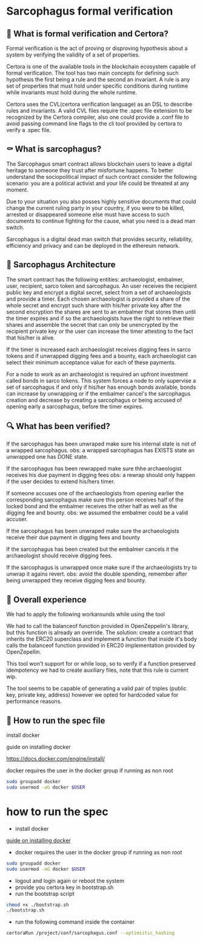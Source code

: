 # Sarcophagus formal verification

## 🤔 What is formal verification and Certora?

Formal verification is the act of proving or disproving hypothesis about a system by verifying
the validity of a set of properties.

Certora is one of the available tools in the blockchain ecosystem capable of formal
verification. The tool has two main concepts for defining such hypothesis the first being a rule
and the second an invariant. A rule is any set of properties that must hold under specific
conditions during runtime while invariants must hold during the whole runtime.

Certora uses the CVL(certora verification language) as an DSL to describe rules and invariants.
A valid CVL files require the .spec file extension to be recognized by the Certora compiler,
also one could provide a .conf file to avoid passing command line flags to the cli tool
provided by certora to verify a .spec file.

## ⚰️ What is sarcophagus?

The Sarcophagus smart contract allows blockchain users to leave a digital heritage to
someone they trust after misfortune happens. To better understand the sociopolitical impact
of such contract consider the following scenario: you are a political activist and your life could
be threated at any moment.

Due to your situation you also posses highly sensitive documents that could change the
current ruling party in your country, if you were to be killed, arrested or disappeared
someone else must have access to such documents to continue fighting for the cause, what
you need is a dead man switch.

Sarcophagus is a digital dead man switch that provides security, reliability, efficiency and
privacy and can be deployed in the ethereum network.

## 🧰 Sarcophagus Architecture

The smart contract has the following entities: archaeologist, embalmer, user, recipient, sarco
token and sarcophagus. An user receives the recipient public key and encrypt a digital secret,
select from a set of archaeologists and provide a timer. Each chosen archaeologist is
provided a share of the whole secret and encrypt such share with his/her private key after the
second encryption the shares are sent to an embalmer that stores then until the timer expires
and if so the archaeologists have the right to retrieve their shares and assemble the secret
that can only be unencrypted by the recipient private key or the user can increase the timer
attesting to the fact that his/her is alive.

If the timer is increased each archaeologist receives digging fees in sarco tokens and if
unwrapped digging fees and a bounty, each archaeologist can select their minimum
acceptance value for each of these payments.

For a node to work as an archaeologist is required an upfront investment called bonds in
sarco tokens. This system forces a node to only supervise a set of sarcophagus if and only if
his/her has enough bonds available, bonds can increase by unwrapping or if the embalmer
cancel's the sarcophagus creation and decrease by creating a sarcophagus or being accused
of opening early a sarcophagus, before the timer expires.

## 🔍 What has been verified?

If the sarcophagus has been unwraped make sure his internal state is not of a wrapped
sarcophagus. obs: a wrapped sarcophagus has EXISTS state an unwrapped one has
DONE state.

If the sarcophagus has been rewrapped make sure thhe archaeologist receives his due
payment in digging fees obs: a rewrap should only happen if the user decides to extend
his/hers timer.

If someone accuses one of the archaeologists from opening earlier the corresponding
sarcophagus make sure this person receives half of the locked bond and the embalmer
receives the other half as well as the digging fee and bounty. obs: we assumed the
embalmer could be a valid accuser.

If the sarcophagus has been unwraped make sure the archaeologists receive their due
payment in digging fees and bounty

If the sarcophagus has been created but the embalmer cancels it the archaeologist
should receive digging fees.

If the sarcophagus is unwrapped once make sure if the archaeologists try to unwrap it
agains revert. obs: avoid the double spending, remember after being unwrapped they
receive digging fees and bounty.

## 📎 Overall experience

We had to apply the following workarounds while using the tool

We had to call the balanceof function provided in OpenZeppelin's library, but this function is
already an override. The solution: create a contract that inherits the ERC20 superclass and
implement a function that inside it's body calls the balanceof function provided in ERC20
implementation provided by OpenZepellin.

This tool won't support for or while loop, so to verify if a function preserved idempotency we
had to create auxiliary files, note that this rule is current wip.

The tool seems to be capable of generating a valid pair of triples (public key, private key,
address) however we opted for hardcoded value for performance reasons.

## 🐋 How to run the spec file

install docker

guide on installing docker

https://docs.docker.com/engine/install/

docker requires the user in the docker group if running as non root

```bash
sudo groupadd docker
sudo usermod -aG docker $USER
```
# how to run the spec

- install docker

[guide on installing docker](https://docs.docker.com/engine/install/)

- docker requires the user in the docker group if running as non root

```bash
sudo groupadd docker
sudo usermod -aG docker $USER
```
- logout and login again or reboot the system
- provide you certora key in bootstrap.sh
- run the bootstrap script
```bash
chmod +x ./bootstrap.sh
./bootstrap.sh
```
- run the following command inside the container
```bash
certoraRun /project/conf/sarcophagus.conf --optimistic_hashing
```
